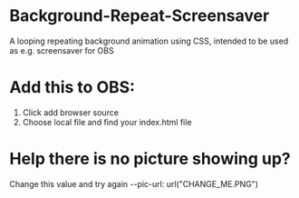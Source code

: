# Background-Repeat-Screensaver
A looping repeating background animation using CSS, intended to be used as e.g. screensaver for OBS
# Add this to OBS:
1. Click add browser source
2. Choose local file and find your index.html file

# Help there is no picture showing up? 
Change this value and try again --pic-url: url("CHANGE_ME.PNG")
